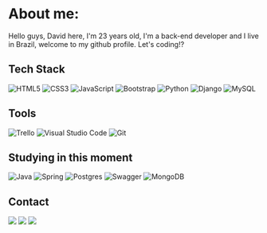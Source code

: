 # About me:

Hello guys, David here, I'm 23 years old, I'm a back-end developer and I live in Brazil, welcome to my github profile. Let's coding!?

## Tech Stack
![HTML5](https://img.shields.io/badge/html5-%23323330.svg?style=for-the-badge&logo=html5&logoColor=white) 
![CSS3](https://img.shields.io/badge/css3-%23323330.svg?style=for-the-badge&logo=css3&logoColor=white)
![JavaScript](https://img.shields.io/badge/javascript-%23323330.svg?style=for-the-badge&logo=javascript&logoColor=white)
![Bootstrap](https://img.shields.io/badge/bootstrap-%23323330.svg?style=for-the-badge&logo=bootstrap&logoColor=white) 
![Python](https://img.shields.io/badge/python-%23323330.svg?style=for-the-badge&logo=python&logoColor=white) 
![Django](https://img.shields.io/badge/django-%23323330.svg?style=for-the-badge&logo=django&logoColor=white)
![MySQL](https://img.shields.io/badge/mysql-%23323330.svg?style=for-the-badge&logo=mysql&logoColor=white)


## Tools
![Trello](https://img.shields.io/badge/Trello-%23323330.svg?style=for-the-badge&logo=Trello&logoColor=white)
![Visual Studio Code](https://img.shields.io/badge/Visual%20Studio%20Code-%23323330.svg?style=for-the-badge&logo=visual-studio-code&logoColor=white)
![Git](https://img.shields.io/badge/git-%23323330.svg?style=for-the-badge&logo=git&logoColor=white)


## Studying in this moment
![Java](https://img.shields.io/badge/java-%23323330.svg?style=for-the-badge&logo=openjdk&logoColor=white)
![Spring](https://img.shields.io/badge/spring-%23323330.svg?style=for-the-badge&logo=spring&logoColor=white)
![Postgres](https://img.shields.io/badge/postgres-%23323330.svg?style=for-the-badge&logo=postgresql&logoColor=white)
![Swagger](https://img.shields.io/badge/-Swagger-%23323330.svg?style=for-the-badge&logo=swagger&logoColor=white)
![MongoDB](https://img.shields.io/badge/MongoDB-%23323330.svg?style=for-the-badge&logo=mongodb&logoColor=white)


 
## Contact
<div>
  <a href="https://www.linkedin.com/in/idavidcarvlaho/" target="_blank"><img src="https://img.shields.io/badge/LinkedIn-%23323330.svg?style=for-the-badge&logo=linkedin&logoColor=white" target="_blank"></a>
 <a href="mailto:davidcarvalho.dev@gmail.com" target="_blank"><img src="https://img.shields.io/badge/Gmail-%23323330.svg?style=for-the-badge&logo=gmail&logoColor=white" target="_blank"></a>
    <a href="https://t.me/idavidcarvlaho/" target="_blank"><img src="https://img.shields.io/badge/Telegram-%23323330.svg?style=for-the-badge&logo=telegram&logoColor=white" target="_blank"></a>
</div>


